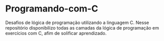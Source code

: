 # Programando-com-C
Desafios de lógica de programação utilizando a linguagem C. Nesse repositório disponibilizo todas as camadas da lógica de programação em exercícios com C, afim de solificar aprendizado. 
